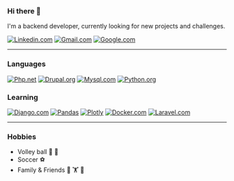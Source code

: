 ### Hi there 👋
I'm a backend developer, currently looking for new projects and challenges.

[![Linkedin.com][Linkedin.com]][linkedin-url]
[![Gmail.com][Gmail.com]][gmail-url]
[![Google.com][Google.com]][google-url]

----------------

### Languages

[![Php.net][Php.net]][php-url]
[![Drupal.org][Drupal.org]][drupal-url]
[![Mysql.com][Mysql.com]][mysql-url]
[![Python.org][Python.org]][Python-url]

### Learning

[![Django.com][Django.com]][django-url]
[![Pandas][Pandas]][Pandas-url]
[![Plotly][Plotly]][Plotly-url]
[![Docker.com][Docker.com]][docker-url]
[![Laravel.com][Laravel.com]][Laravel-url]

----------------

### Hobbies

* Volley ball :volleyball: :handball_person:
* Soccer :soccer:
* Family & Friends :pizza: :weight_lifting: :beer:


<!-- MARKDOWN LINKS & IMAGES -->
<!-- https://www.markdownguide.org/basic-syntax/#reference-style-links -->
[Gmail.com]: https://img.shields.io/badge/Gmail-D14836?style=for-the-badge&logo=gmail&logoColor=white
[gmail-url]: mailto:elbercastillomesa@gmail.com
[Linkedin.com]: https://img.shields.io/badge/LinkedIn-0077B5?style=for-the-badge&logo=linkedin&logoColor=white
[linkedin-url]: https://linkedin.com/in/elbercastillomesa
[Google.com]: https://img.shields.io/static/v1?style=for-the-badge&message=Google&color=4285F4&logo=Google&logoColor=FFFFFF&label=
[google-url]: https://elber-cm.web.app
[Php.net]: https://img.shields.io/badge/PHP-777BB4?style=for-the-badge&logo=php&logoColor=white
[php-url]: https://www.php.net
[Drupal.org]: https://img.shields.io/badge/Drupal-0678BE?style=for-the-badge&logo=drupal&logoColor=white
[drupal-url]: https://www.drupal.org
[Laravel.com]: https://img.shields.io/badge/Laravel-FF2D20?style=for-the-badge&logo=laravel&logoColor=white
[Laravel-url]: https://laravel.com
[Mysql.com]: https://img.shields.io/badge/MySQL-00000F?style=for-the-badge&logo=mysql&logoColor=white
[mysql-url]: https://www.mysql.com
[Docker.com]: https://img.shields.io/badge/Docker-2CA5E0?style=for-the-badge&logo=docker&logoColor=white
[docker-url]: https://www.docker.com
[Python.org]: https://img.shields.io/badge/python-3670A0?style=for-the-badge&logo=python&logoColor=ffdd54
[Python-url]: https://www.python.org/
[Django.com]: https://img.shields.io/badge/Django-092E20?style=for-the-badge&logo=django&logoColor=green
[django-url]: https://www.djangoproject.com
[Pandas]: https://img.shields.io/badge/pandas-%23150458.svg?style=for-the-badge&logo=pandas&logoColor=white
[Pandas-url]: https://pandas.pydata.org
[Plotly]: https://img.shields.io/badge/Plotly-%233F4F75.svg?style=for-the-badge&logo=plotly&logoColor=white
[Plotly-url]: https://plotly.com/
